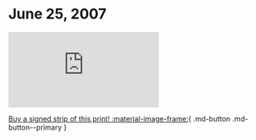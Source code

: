 # June 25, 2007

![](https://www.achewood.com/comic.php?date=06252007)

[Buy a signed strip of this print! :material-image-frame:](https://achewood-holiday-pop-up.myshopify.com/products/strip#06282007){ .md-button .md-button--primary }
